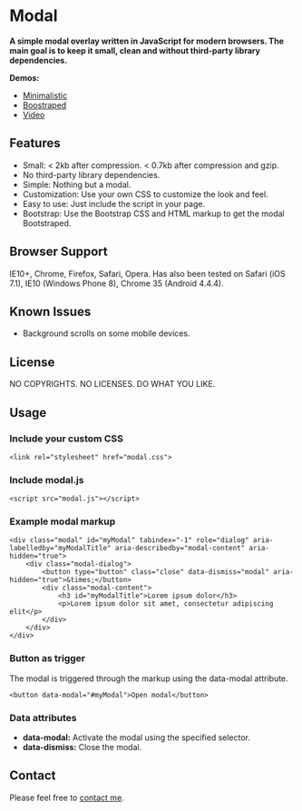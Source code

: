# Modal #

**A simple modal overlay written in JavaScript for modern browsers. The main goal is to keep it small, clean and without third-party library dependencies.**

**Demos:**

* [Minimalistic](http://goo.gl/cVLIKu "Open the minimalistic demo")
* [Boostraped](http://goo.gl/T3VmSc "Open the boostraped demo")
* [Video](http://goo.gl/p9Js4q "Open the video demo")

Features
--------

* Small: < 2kb after compression. < 0.7kb after compression and gzip.
* No third-party library dependencies.
* Simple: Nothing but a modal.
* Customization: Use your own CSS to customize the look and feel. 
* Easy to use: Just include the script in your page.
* Bootstrap: Use the Bootstrap CSS and HTML markup to get the modal Bootstraped.

Browser Support
---------------

IE10+, Chrome, Firefox, Safari, Opera. Has also been tested on Safari (iOS 7.1), IE10 (Windows Phone 8), Chrome 35 (Android 4.4.4).

Known Issues
------------

* Background scrolls on some mobile devices.

License
-------

NO COPYRIGHTS. NO LICENSES. DO WHAT YOU LIKE.

Usage
-----

### Include your custom CSS ###

    <link rel="stylesheet" href="modal.css">

### Include modal.js ###

	<script src="modal.js"></script>

### Example modal markup ###

    <div class="modal" id="myModal" tabindex="-1" role="dialog" aria-labelledby="myModalTitle" aria-describedby="modal-content" aria-hidden="true">
        <div class="modal-dialog">
            <button type="button" class="close" data-dismiss="modal" aria-hidden="true">&times;</button>
            <div class="modal-content">
                <h3 id="myModalTitle">Lorem ipsum dolor</h3>
                <p>Lorem ipsum dolor sit amet, consectetur adipiscing elit</p>
            </div>
        </div>
    </div>

### Button as trigger ###

The modal is triggered through the markup using the data-modal attribute.

	<button data-modal="#myModal">Open modal</button>

### Data attributes ###

- **data-modal:** Activate the modal using the specified selector.
- **data-dismiss:** Close the modal.

Contact
-------

Please feel free to [contact me](http://martincarlsen.com).
